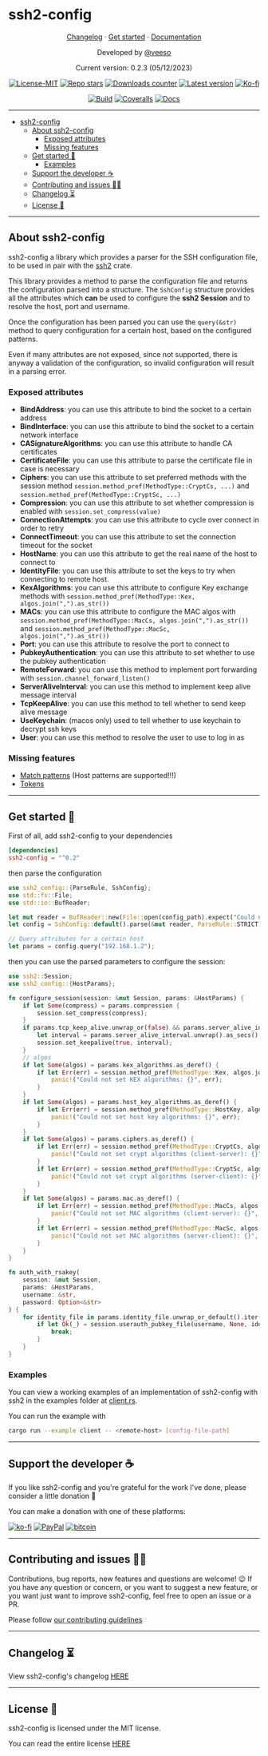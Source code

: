 # ssh2-config

<p align="center">
  <a href="CHANGELOG.md" target="_blank">Changelog</a>
  ·
  <a href="#get-started" target="_blank">Get started</a>
  ·
  <a href="https://docs.rs/ssh2-config" target="_blank">Documentation</a>
</p>

<p align="center">Developed by <a href="https://veeso.github.io/" target="_blank">@veeso</a></p>
<p align="center">Current version: 0.2.3 (05/12/2023)</p>

<p align="center">
  <a href="https://opensource.org/licenses/MIT"
    ><img
      src="https://img.shields.io/badge/License-MIT-teal.svg"
      alt="License-MIT"
  /></a>
  <a href="https://github.com/veeso/ssh2-config/stargazers"
    ><img
      src="https://img.shields.io/github/stars/veeso/ssh2-config.svg"
      alt="Repo stars"
  /></a>
  <a href="https://crates.io/crates/ssh2-config"
    ><img
      src="https://img.shields.io/crates/d/ssh2-config.svg"
      alt="Downloads counter"
  /></a>
  <a href="https://crates.io/crates/ssh2-config"
    ><img
      src="https://img.shields.io/crates/v/ssh2-config.svg"
      alt="Latest version"
  /></a>
  <a href="https://ko-fi.com/veeso">
    <img
      src="https://img.shields.io/badge/donate-ko--fi-red"
      alt="Ko-fi"
  /></a>
</p>
<p align="center">
  <a href="https://github.com/veeso/ssh2-config/actions"
    ><img
      src="https://github.com/veeso/ssh2-config/workflows/Build/badge.svg"
      alt="Build"
  /></a>
  <a href="https://coveralls.io/github/veeso/ssh2-config"
    ><img
      src="https://coveralls.io/repos/github/veeso/ssh2-config/badge.svg"
      alt="Coveralls"
  /></a>
  <a href="https://docs.rs/ssh2-config"
    ><img
      src="https://docs.rs/ssh2-config/badge.svg"
      alt="Docs"
  /></a>
</p>

---

- [ssh2-config](#ssh2-config)
  - [About ssh2-config](#about-ssh2-config)
    - [Exposed attributes](#exposed-attributes)
    - [Missing features](#missing-features)
  - [Get started 🚀](#get-started-)
    - [Examples](#examples)
  - [Support the developer ☕](#support-the-developer-)
  - [Contributing and issues 🤝🏻](#contributing-and-issues-)
  - [Changelog ⏳](#changelog-)
  - [License 📃](#license-)

---

## About ssh2-config

ssh2-config a library which provides a parser for the SSH configuration file, to be used in pair with the [ssh2](https://github.com/alexcrichton/ssh2-rs) crate.

This library provides a method to parse the configuration file and returns the configuration parsed into a structure.
The `SshConfig` structure provides all the attributes which **can** be used to configure the **ssh2 Session** and to resolve
the host, port and username.

Once the configuration has been parsed you can use the `query(&str)` method to query configuration for a certain host, based on the configured patterns.

Even if many attributes are not exposed, since not supported, there is anyway a validation of the configuration, so invalid configuration will result in a parsing error.

### Exposed attributes

- **BindAddress**: you can use this attribute to bind the socket to a certain address
- **BindInterface**: you can use this attribute to bind the socket to a certain network interface
- **CASignatureAlgorithms**: you can use this attribute to handle CA certificates
- **CertificateFile**: you can use this attribute to parse the certificate file in case is necessary
- **Ciphers**: you can use this attribute to set preferred methods with the session method `session.method_pref(MethodType::CryptCs, ...)` and `session.method_pref(MethodType::CryptSc, ...)`
- **Compression**: you can use this attribute to set whether compression is enabled with `session.set_compress(value)`
- **ConnectionAttempts**: you can use this attribute to cycle over connect in order to retry
- **ConnectTimeout**: you can use this attribute to set the connection timeout for the socket
- **HostName**: you can use this attribute to get the real name of the host to connect to
- **IdentityFile**: you can use this attribute to set the keys to try when connecting to remote host.
- **KexAlgorithms**: you can use this attribute to configure Key exchange methods with `session.method_pref(MethodType::Kex, algos.join(",").as_str())`
- **MACs**: you can use this attribute to configure the MAC algos with `session.method_pref(MethodType::MacCs, algos.join(",").as_str())` and `session.method_pref(MethodType::MacSc, algos.join(",").as_str())`
- **Port**: you can use this attribute to resolve the port to connect to
- **PubkeyAuthentication**: you can use this attribute to set whether to use the pubkey authentication
- **RemoteForward**: you can use this method to implement port forwarding with `session.channel_forward_listen()`
- **ServerAliveInterval**: you can use this method to implement keep alive message interval
- **TcpKeepAlive**: you can use this method to tell whether to send keep alive message
- **UseKeychain**: (macos only) used to tell whether to use keychain to decrypt ssh keys
- **User**: you can use this method to resolve the user to use to log in as

### Missing features

- [Match patterns](http://man.openbsd.org/OpenBSD-current/man5/ssh_config.5#Match) (Host patterns are supported!!!)
- [Tokens](http://man.openbsd.org/OpenBSD-current/man5/ssh_config.5#TOKENS)

---

## Get started 🚀

First of all, add ssh2-config to your dependencies

```toml
[dependencies]
ssh2-config = "^0.2"
```

then parse the configuration

```rust
use ssh2_config::{ParseRule, SshConfig};
use std::fs::File;
use std::io::BufReader;

let mut reader = BufReader::new(File::open(config_path).expect("Could not open configuration file"));
let config = SshConfig::default().parse(&mut reader, ParseRule::STRICT).expect("Failed to parse configuration");

// Query attributes for a certain host
let params = config.query("192.168.1.2");
```

then you can use the parsed parameters to configure the session:

```rust
use ssh2::Session;
use ssh2_config::{HostParams};

fn configure_session(session: &mut Session, params: &HostParams) {
    if let Some(compress) = params.compression {
        session.set_compress(compress);
    }
    if params.tcp_keep_alive.unwrap_or(false) && params.server_alive_interval.is_some() {
        let interval = params.server_alive_interval.unwrap().as_secs() as u32;
        session.set_keepalive(true, interval);
    }
    // algos
    if let Some(algos) = params.kex_algorithms.as_deref() {
        if let Err(err) = session.method_pref(MethodType::Kex, algos.join(",").as_str()) {
            panic!("Could not set KEX algorithms: {}", err);
        }
    }
    if let Some(algos) = params.host_key_algorithms.as_deref() {
        if let Err(err) = session.method_pref(MethodType::HostKey, algos.join(",").as_str()) {
            panic!("Could not set host key algorithms: {}", err);
        }
    }
    if let Some(algos) = params.ciphers.as_deref() {
        if let Err(err) = session.method_pref(MethodType::CryptCs, algos.join(",").as_str()) {
            panic!("Could not set crypt algorithms (client-server): {}", err);
        }
        if let Err(err) = session.method_pref(MethodType::CryptSc, algos.join(",").as_str()) {
            panic!("Could not set crypt algorithms (server-client): {}", err);
        }
    }
    if let Some(algos) = params.mac.as_deref() {
        if let Err(err) = session.method_pref(MethodType::MacCs, algos.join(",").as_str()) {
            panic!("Could not set MAC algorithms (client-server): {}", err);
        }
        if let Err(err) = session.method_pref(MethodType::MacSc, algos.join(",").as_str()) {
            panic!("Could not set MAC algorithms (server-client): {}", err);
        }
    }
}

fn auth_with_rsakey(
    session: &mut Session,
    params: &HostParams,
    username: &str,
    password: Option<&str>
) {
    for identity_file in params.identity_file.unwrap_or_default().iter() {
        if let Ok(_) = session.userauth_pubkey_file(username, None, identity_file, password) {
            break;
        } 
    }
}

```

### Examples

You can view a working examples of an implementation of ssh2-config with ssh2 in the examples folder at [client.rs](examples/client.rs).

You can run the example with

```sh
cargo run --example client -- <remote-host> [config-file-path]
```

---

## Support the developer ☕

If you like ssh2-config and you're grateful for the work I've done, please consider a little donation 🥳

You can make a donation with one of these platforms:

[![ko-fi](https://img.shields.io/badge/Ko--fi-F16061?style=for-the-badge&logo=ko-fi&logoColor=white)](https://ko-fi.com/veeso)
[![PayPal](https://img.shields.io/badge/PayPal-00457C?style=for-the-badge&logo=paypal&logoColor=white)](https://www.paypal.me/chrisintin)
[![bitcoin](https://img.shields.io/badge/Bitcoin-ff9416?style=for-the-badge&logo=bitcoin&logoColor=white)](https://btc.com/bc1qql247l894ahqvd5affjk69mrf49dcnxg7c0l74)

---

## Contributing and issues 🤝🏻

Contributions, bug reports, new features and questions are welcome! 😉
If you have any question or concern, or you want to suggest a new feature, or you want just want to improve ssh2-config, feel free to open an issue or a PR.

Please follow [our contributing guidelines](CONTRIBUTING.md)

---

## Changelog ⏳

View ssh2-config's changelog [HERE](CHANGELOG.md)

---

## License 📃

ssh2-config is licensed under the MIT license.

You can read the entire license [HERE](LICENSE)
